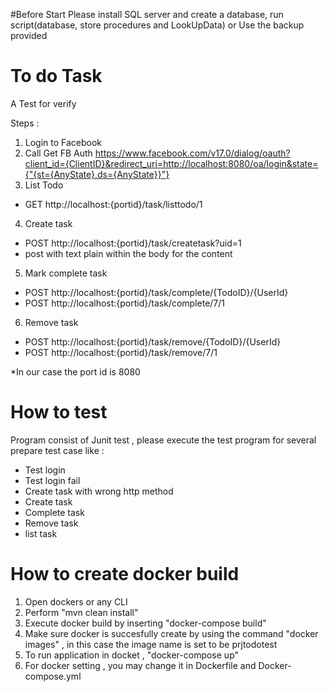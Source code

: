 #Before Start
Please install SQL server and create a database, run script(database, store procedures and LookUpData) or Use the backup provided

# To do Task
A Test for verify

Steps :
1. Login to Facebook
2. Call Get FB Auth https://www.facebook.com/v17.0/dialog/oauth?client_id={ClientID}&redirect_uri=http://localhost:8080/oa/login&state={"{st={AnyState},ds={AnyState}}"}
3. List Todo 
- GET http://localhost:{portid}/task/listtodo/1
4. Create task
- POST http://localhost:{portid}/task/createtask?uid=1
- post with text plain within the body for the content
5. Mark complete task
- POST http://localhost:{portid}/task/complete/{TodoID}/{UserId}
- POST http://localhost:{portid}/task/complete/7/1
6. Remove task
- POST http://localhost:{portid}/task/remove/{TodoID}/{UserId}
- POST http://localhost:{portid}/task/remove/7/1

*In our case the port id is 8080

# How to test
Program consist of Junit test , please execute the test program for several prepare test case like :
- Test login
- Test login fail
- Create task with wrong http method
- Create task
- Complete task
- Remove task
- list task

# How to create docker build
1. Open dockers or any CLI
2. Perform "mvn clean install"
3. Execute docker build by inserting "docker-compose build"
4. Make sure docker is succesfully create by using the command "docker images" , in this case the image name is set to be prjtodotest
5. To run application in docket , "docker-compose up"
6. For docker setting , you may change it in Dockerfile and Docker-compose.yml
